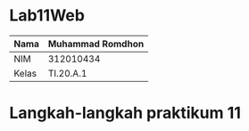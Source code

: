 # Lab11Web
| Nama  | Muhammad Romdhon    |
| ------- | ----------------- |
| NIM   | 312010434          |
| Kelas | TI.20.A.1          |

# Langkah-langkah praktikum 11
